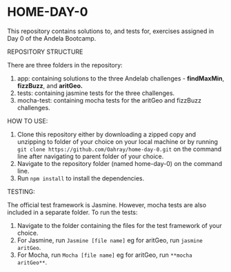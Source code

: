 # HOME-DAY-0
This repository contains solutions to, and tests for, exercises assigned in Day 0 of the Andela Bootcamp.

REPOSITORY STRUCTURE

There are three folders in the repository:
   1. app: containing solutions to the three Andelab challenges - **findMaxMin**, **fizzBuzz**, and **aritGeo.**
   2. tests: containing jasmine tests for the three challenges.
   3. mocha-test: containing mocha tests for the aritGeo and fizzBuzz challenges.


HOW TO USE:
   1. Clone this repository either by downloading a zipped copy and unzipping to folder of your choice on your local machine or by running `git clone https://github.com/Oahray/home-day-0.git` on the command line after navigating to parent folder of your choice.
   2. Navigate to the repository folder (named home-day-0) on the command line.
   3. Run `npm install` to install the dependencies. 

TESTING:

The official test framework is Jasmine. However, mocha tests are also included in a separate folder. To run the tests:
   1. Navigate to the folder containing the files for the test framework of your choice.
   2. For Jasmine, run `Jasmine [file name]` eg for aritGeo, run `jasmine aritGeo`.
   3. For Mocha, run `Mocha [file name]` eg for aritGeo, run `**mocha aritGeo**`.
